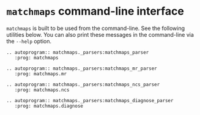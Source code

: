 # `matchmaps` command-line interface

`matchmaps` is built to be used from the command-line. See the following utilities below. You can also print these messages in the command-line via the `--help` option.

```{eval-rst}
.. autoprogram:: matchmaps._parsers:matchmaps_parser
   :prog: matchmaps

.. autoprogram:: matchmaps._parsers:matchmaps_mr_parser
   :prog: matchmaps.mr

.. autoprogram:: matchmaps._parsers:matchmaps_ncs_parser
   :prog: matchmaps.ncs

.. autoprogram:: matchmaps._parsers:matchmaps_diagnose_parser
   :prog: matchmaps.diagnose
```
